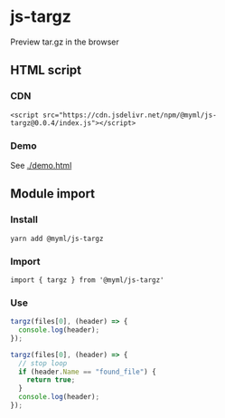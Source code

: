# js-targz

Preview tar.gz in the browser

## HTML script

### CDN

`<script src="https://cdn.jsdelivr.net/npm/@myml/js-targz@0.0.4/index.js"></script>`

### Demo

See [./demo.html](./demo.html)

## Module import

### Install

`yarn add @myml/js-targz`

### Import

`import { targz } from '@myml/js-targz'`

### Use

```ts
targz(files[0], (header) => {
  console.log(header);
});
```

```ts
targz(files[0], (header) => {
  // stop loop
  if (header.Name == "found_file") {
    return true;
  }
  console.log(header);
});
```
